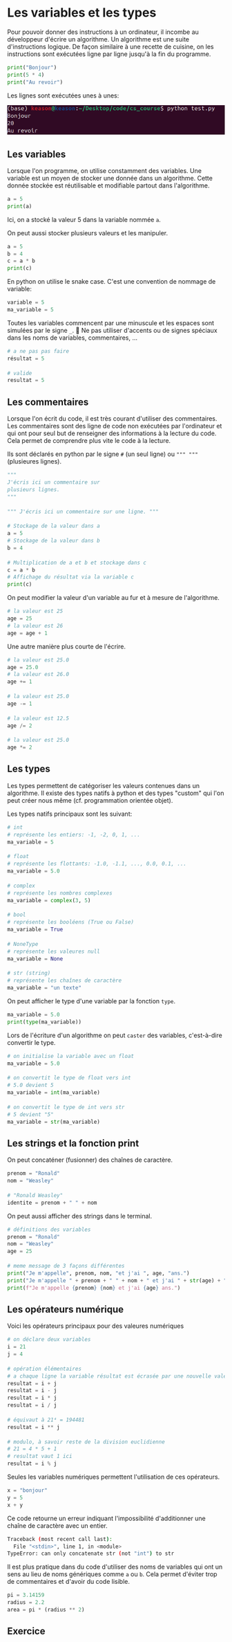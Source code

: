 # Les variables et les types

Pour pouvoir donner des instructions à un ordinateur, il incombe au développeur d'écrire un algorithme. Un algorithme est une suite d'instructions logique. De façon similaire à une recette de cuisine, on les instructions sont exécutées ligne par ligne jusqu'à la fin du programme.

```python
print("Bonjour")
print(5 * 4)
print("Au revoir")
```

Les lignes sont exécutées unes à unes:

![image](./assets/03/algorithm_example.png)

## Les variables

Lorsque l'on programme, on utilise constamment des variables. Une variable est un moyen de stocker une donnée dans un algorithme. Cette donnée stockée est réutilisable et modifiable partout dans l'algorithme.

```python
a = 5
print(a)
```

Ici, on a stocké la valeur 5 dans la variable nommée `a`.

On peut aussi stocker plusieurs valeurs et les manipuler.

```python
a = 5
b = 4
c = a * b
print(c)
```

En python on utilise le snake case. C'est une convention de nommage de variable:

```python
variable = 5
ma_variable = 5
```

Toutes les variables commencent par une minuscule et les espaces sont simulées par le signe `_`.
:no_entry_sign: Ne pas utiliser d'accents ou de signes spéciaux dans les noms de variables, commentaires, ...

```python
# a ne pas pas faire
résultat = 5

# valide
resultat = 5
```

## Les commentaires

Lorsque l'on écrit du code, il est très courant d'utiliser des commentaires. Les commentaires sont des ligne de code non exécutées par l'ordinateur et qui ont pour seul but de renseigner des informations à la lecture du code. Cela permet de comprendre plus vite le code à la lecture.

Ils sont déclarés en python par le signe `#` (un seul ligne) ou `""" """` (plusieures lignes).

```python
"""
J'écris ici un commentaire sur
plusieurs lignes.
"""

""" J'écris ici un commentaire sur une ligne. """

# Stockage de la valeur dans a
a = 5
# Stockage de la valeur dans b
b = 4

# Multiplication de a et b et stockage dans c
c = a * b
# Affichage du résultat via la variable c
print(c)
```

On peut modifier la valeur d'un variable au fur et à mesure de l'algorithme.

```python
# la valeur est 25
age = 25
# la valeur est 26
age = age + 1
```

Une autre manière plus courte de l'écrire.

```python
# la valeur est 25.0
age = 25.0
# la valeur est 26.0
age += 1

# la valeur est 25.0
age -= 1

# la valeur est 12.5
age /= 2

# la valeur est 25.0
age *= 2
```

## Les types

Les types permettent de catégoriser les valeurs contenues dans un algorithme. Il existe des types natifs à python et des types "custom" qui l'on peut créer nous même (cf. programmation orientée objet).

Les types natifs principaux sont les suivant:

```python
# int
# représente les entiers: -1, -2, 0, 1, ...
ma_variable = 5

# float
# représente les flottants: -1.0, -1.1, ..., 0.0, 0.1, ...
ma_variable = 5.0

# complex
# représente les nombres complexes
ma_variable = complex(3, 5)

# bool
# représente les booléens (True ou False)
ma_variable = True

# NoneType
# représente les valeures null
ma_variable = None

# str (string)
# représente les chaînes de caractère
ma_variable = "un texte"
```

On peut afficher le type d'une variable par la fonction `type`.

```python
ma_variable = 5.0
print(type(ma_variable))
```

Lors de l'écriture d'un algorithme on peut `caster` des variables, c'est-à-dire convertir le type.

```python
# on initialise la variable avec un float
ma_variable = 5.0

# on convertit le type de float vers int
# 5.0 devient 5
ma_variable = int(ma_variable)

# on convertit le type de int vers str
# 5 devient "5"
ma_variable = str(ma_variable)
```

## Les strings et la fonction print

On peut concaténer (fusionner) des chaînes de caractère.

```python
prenom = "Ronald"
nom = "Weasley"

# "Ronald Weasley"
identite = prenom + " " + nom
```

On peut aussi afficher des strings dans le terminal.

```python
# définitions des variables
prenom = "Ronald"
nom = "Weasley"
age = 25

# meme message de 3 façons différentes
print("Je m'appelle", prenom, nom, "et j'ai ", age, "ans.")
print("Je m'appelle " + prenom + " " + nom + " et j'ai " + str(age) + " ans.")
print(f"Je m'appelle {prenom} {nom} et j'ai {age} ans.")
```

## Les opérateurs numérique

Voici les opérateurs principaux pour des valeures numériques

```python
# on déclare deux variables
i = 21
j = 4

# opération élémentaires
# a chaque ligne la variable résultat est écrasée par une nouvelle valeur
resultat = i + j
resultat = i - j
resultat = i * j
resultat = i / j

# équivaut à 21⁴ = 194481
resultat = i ** j

# modulo, à savoir reste de la division euclidienne
# 21 = 4 * 5 + 1
# resultat vaut 1 ici
resultat = i % j
```

Seules les variables numériques permettent l'utilisation de ces opérateurs.

```python
x = "bonjour"
y = 5
x + y
```

Ce code retourne un erreur indiquant l'impossibilité d'additionner une chaîne de caractère avec un entier.

```bash
Traceback (most recent call last):
  File "<stdin>", line 1, in <module>
TypeError: can only concatenate str (not "int") to str
```

Il est plus pratique dans du code d'utiliser des noms de variables qui ont un sens au lieu de noms génériques comme `a` ou `b`. Cela permet d'éviter trop de commentaires et d'avoir du code lisible.

```python
pi = 3.14159
radius = 2.2
area = pi * (radius ** 2)
```

## Exercice
